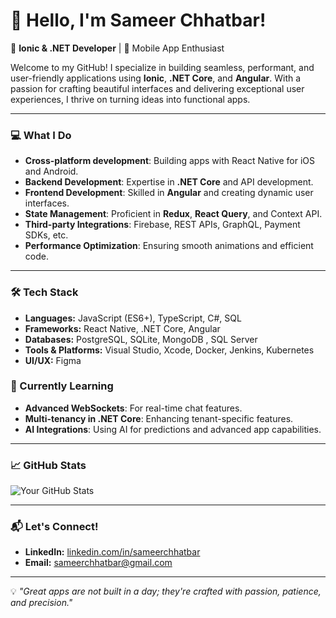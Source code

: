 # 👋 Hello, I'm Sameer Chhatbar!

🚀 **Ionic & .NET Developer** | 📱 Mobile App Enthusiast

Welcome to my GitHub! I specialize in building seamless, performant, and user-friendly applications using **Ionic**, **.NET Core**, and **Angular**. With a passion for crafting beautiful interfaces and delivering exceptional user experiences, I thrive on turning ideas into functional apps.

---

### 💻 What I Do
- **Cross-platform development**: Building apps with React Native for iOS and Android.
- **Backend Development**: Expertise in **.NET Core** and API development.
- **Frontend Development**: Skilled in **Angular** and creating dynamic user interfaces.
- **State Management**: Proficient in **Redux**, **React Query**, and Context API.
- **Third-party Integrations**: Firebase, REST APIs, GraphQL, Payment SDKs, etc.
- **Performance Optimization**: Ensuring smooth animations and efficient code.

---

### 🛠️ Tech Stack
- **Languages:** JavaScript (ES6+), TypeScript, C#, SQL
- **Frameworks:** React Native, .NET Core, Angular
- **Databases:** PostgreSQL, SQLite, MongoDB , SQL Server
- **Tools & Platforms:** Visual Studio, Xcode, Docker, Jenkins, Kubernetes
- **UI/UX:** Figma


### 🌱 Currently Learning
- **Advanced WebSockets**: For real-time chat features.
- **Multi-tenancy in .NET Core**: Enhancing tenant-specific features.
- **AI Integrations**: Using AI for predictions and advanced app capabilities.

---

### 📈 GitHub Stats
![Your GitHub Stats](https://github-readme-stats.vercel.app/api?username=schhatbar&show_icons=true&theme=radical)

---

### 📬 Let's Connect!
- **LinkedIn:** [linkedin.com/in/sameerchhatbar](https://www.linkedin.com/in/sameerchhatbar)
- **Email:** sameerchhatbar@gmail.com

---

💡 *"Great apps are not built in a day; they're crafted with passion, patience, and precision."*

